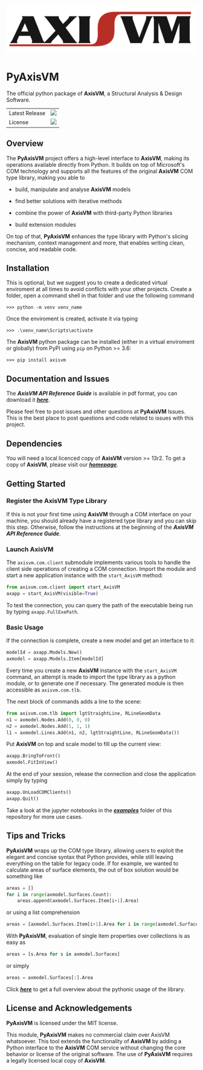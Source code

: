 ![alt text](https://github.com/AxisVM/DynamoToAxisVM/blob/master/Documentation/images/AxisVM%20logo.bmp)

# **PyAxisVM**

The official python package of **AxisVM**, a Structural Analysis & Design Software.

<table>
    <tr>
        <td>Latest Release</td>
        <td>
            <a href="https://pypi.org/project/axisvm/"/>
            <img src="https://badge.fury.io/py/axisvm.svg"/>
        </td>
    </tr>
    <tr>
        <td>License</td>
        <td>
            <a href="https://opensource.org/licenses/MIT"/>
            <img src="https://img.shields.io/badge/License-MIT-yellow.svg"/>
        </td>
    </tr>
</table>

## **Overview**

The **PyAxisVM** project offers a high-level interface to **AxisVM**, making its operations available directly from Python. It builds on top of Microsoft's COM technology and supports all the features of the original **AxisVM** COM type library, making you able to
  
* build, manipulate and analyse **AxisVM** models

* find better solutions with iterative methods

* combine the power of **AxisVM** with third-party Python libraries

* build extension modules

On top of that, **PyAxisVM** enhances the type library with Python's slicing mechanism, context management and more, that enables writing clean, concise, and readable code.

## **Installation**
This is optional, but we suggest you to create a dedicated virtual enviroment at all times to avoid conflicts with your other projects. Create a folder, open a command shell in that folder and use the following command

```console
>>> python -m venv venv_name
```

Once the enviroment is created, activate it via typing

```console
>>> .\venv_name\Scripts\activate
```

The **AxisVM** python package can be installed (either in a virtual enviroment or globally) from PyPI using `pip` on Python >= 3.6:

```console
>>> pip install axisvm
```

## **Documentation and Issues**

The ***AxisVM API Reference Guide*** is available in pdf format,  you can download it _[***here***](https://axisvm.eu/axisvm-downloads/#application)_.


Please feel free to post issues and other questions at **PyAxisVM** Issues. This is the best place to post questions and code related to issues with this project.

## **Dependencies**

You will need a local licenced copy of **AxisVM** version >= 13r2. To get a copy of **AxisVM**, please visit our _[***homepage***](https://axisvm.eu/)_.


## **Getting Started**


### **Register the AxisVM Type Library**

If this is not your first time using **AxisVM** through a COM interface on your machine, you should already have a registered type library and you can skip this step. Otherwise, follow the instructions at the beginning of the ***AxisVM API Reference Guide***.


### **Launch AxisVM**

The `axisvm.com.client` submodule implements various tools to handle the client side operations of creating a COM connection. Import the module and start a new application instance with the `start_AxisVM` method:


```python
from axisvm.com.client import start_AxisVM
axapp = start_AxisVM(visible=True)
```

To test the connection, you can query the path of the executable being run by typing `axapp.FullExePath`.

### **Basic Usage**

If the connection is complete, create a new model and get an interface to it:


```python
modelId = axapp.Models.New()
axmodel = axapp.Models.Item[modelId]
```

Every time you create a new **AxisVM** instance with the `start_AxisVM` command, an attempt is made to import the type library as a python module, or to generate one if necessary. The generated module is then accessible as `axisvm.com.tlb`.
 
The next block of commands adds a line to the scene:


```python
from axisvm.com.tlb import lgtStraightLine, RLineGeomData
n1 = axmodel.Nodes.Add(0, 0, 0)
n2 = axmodel.Nodes.Add(1, 1, 1)
l1 = axmodel.Lines.Add(n1, n2, lgtStraightLine, RLineGeomData())
```

Put **AxisVM** on top and scale model to fill up the current view:


```python
axapp.BringToFront()
axmodel.FitInView()
```

At the end of your session, release the connection and close the application simply by typing


```python
axapp.UnLoadCOMClients()
axapp.Quit()
```

Take a look at the jupyter notebooks in the _[***examples***](https://github.com/AxisVM/pyaxisvm/tree/main/examples)_ folder of this repository for more use cases.

## **Tips and Tricks**

**PyAxisVM** wraps up the COM type library, allowing users to exploit the elegant and concise syntax that Python provides, while still leaving everything on the table for legacy code. If for example, we wanted to calculate areas of surface elements, the out of box solution would be something like

```python
areas = []
for i in range(axmodel.Surfaces.Count):
    areas.append(axmodel.Surfaces.Item[i+1].Area)
```

or using a list comprehension

```python
areas = [axmodel.Surfaces.Item[i+1].Area for i in range(axmodel.Surfaces.Count)]
```

With **PyAxisVM**, evaluation of single item properties over collections is as easy as

```python
areas = [s.Area for s in axmodel.Surfaces]
```

or simply

```python
areas = axmodel.Surfaces[:].Area
```

Click [***here***](https://github.com/AxisVM/pyaxisvm/blob/6abfebdfd26a76721836e1b490465d1f5a474a83/tips_and_tricks.md) to get a full overview about the pythonic usage of the library.

## **License and Acknowledgements**

**PyAxisVM** is licensed under the MIT license.

This module, **PyAxisVM** makes no commercial claim over AxisVM whatsoever. This tool extends the functionality of **AxisVM** by adding a Python interface to the **AxisVM** COM service without changing the core behavior or license of the original software. The use of **PyAxisVM** requires a legally licensed local copy of **AxisVM**.
